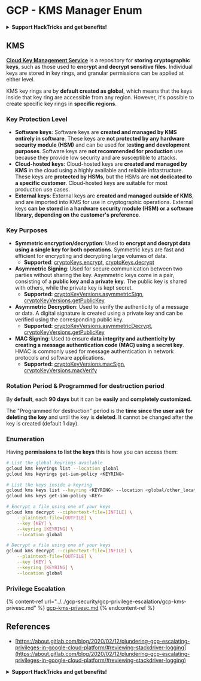 # GCP - KMS Manager Enum

<details>

<summary><strong>Support HackTricks and get benefits!</strong></summary>

* If you want to see your **company advertised in HackTricks** or if you want access to the **latest version of the PEASS or download HackTricks in PDF** Check the [**SUBSCRIPTION PLANS**](https://github.com/sponsors/carlospolop)!
* Get the [**official PEASS & HackTricks swag**](https://peass.creator-spring.com)
* Discover [**The PEASS Family**](https://opensea.io/collection/the-peass-family), our collection of exclusive [**NFTs**](https://opensea.io/collection/the-peass-family)
* **Join the** 💬 [**Discord group**](https://discord.gg/hRep4RUj7f) or the [**telegram group**](https://t.me/peass) or **follow** me on **Twitter** 🐦 [**@carlospolopm**](https://twitter.com/carlospolopm)**.**
* **Share your hacking tricks by submitting PRs to the** [**HackTricks**](https://github.com/carlospolop/hacktricks) and [**HackTricks Cloud**](https://github.com/carlospolop/hacktricks-cloud) github repos.

</details>

## KMS

[**Cloud Key Management Service**](https://cloud.google.com/kms/docs/) is a repository for **storing cryptographic keys**, such as those used to **encrypt and decrypt sensitive files**. Individual keys are stored in key rings, and granular permissions can be applied at either level.

KMS key rings are by **default created as global**, which means that the keys inside that key ring are accessible from any region. However, it's possible to create specific key rings in **specific regions**.

### Key Protection Level

* **Software keys**: Software keys are **created and managed by KMS entirely in software**. These keys are **not protected by any hardware security module (HSM)** and can be used for t**esting and development purposes**. Software keys are **not recommended for production** use because they provide low security and are susceptible to attacks.
* **Cloud-hosted keys**: Cloud-hosted keys are **created and managed by KMS** in the cloud using a highly available and reliable infrastructure. These keys are **protected by HSMs**, but the HSMs are **not dedicated to a specific customer**. Cloud-hosted keys are suitable for most production use cases.
* **External keys**: External keys are **created and managed outside of KMS**, and are imported into KMS for use in cryptographic operations. External keys **can be stored in a hardware security module (HSM) or a software library, depending on the customer's preference**.

### Key Purposes

* **Symmetric encryption/decryption**: Used to **encrypt and decrypt data using a single key for both operations**. Symmetric keys are fast and efficient for encrypting and decrypting large volumes of data.
  * **Supported**: [cryptoKeys.encrypt](https://cloud.google.com/kms/docs/reference/rest/v1/projects.locations.keyRings.cryptoKeys/encrypt), [cryptoKeys.decrypt](https://cloud.google.com/kms/docs/reference/rest/v1/projects.locations.keyRings.cryptoKeys/decrypt)
* **Asymmetric Signing**: Used for secure communication between two parties without sharing the key. Asymmetric keys come in a pair, consisting of a **public key and a private key**. The public key is shared with others, while the private key is kept secret.
  * **Supported:** [cryptoKeyVersions.asymmetricSign](https://cloud.google.com/kms/docs/reference/rest/v1/projects.locations.keyRings.cryptoKeys.cryptoKeyVersions/asymmetricSign), [cryptoKeyVersions.getPublicKey](https://cloud.google.com/kms/docs/reference/rest/v1/projects.locations.keyRings.cryptoKeys.cryptoKeyVersions/getPublicKey)
* **Asymmetric Decryption**: Used to verify the authenticity of a message or data. A digital signature is created using a private key and can be verified using the corresponding public key.
  * **Supported:** [cryptoKeyVersions.asymmetricDecrypt](https://cloud.google.com/kms/docs/reference/rest/v1/projects.locations.keyRings.cryptoKeys.cryptoKeyVersions/asymmetricDecrypt), [cryptoKeyVersions.getPublicKey](https://cloud.google.com/kms/docs/reference/rest/v1/projects.locations.keyRings.cryptoKeys.cryptoKeyVersions/getPublicKey)
* **MAC Signing**: Used to ensure **data integrity and authenticity by creating a message authentication code (MAC) using a secret key**. HMAC is commonly used for message authentication in network protocols and software applications.
  * **Supported:** [cryptoKeyVersions.macSign](https://cloud.google.com/kms/docs/reference/rest/v1/projects.locations.keyRings.cryptoKeys.cryptoKeyVersions/macSign), [cryptoKeyVersions.macVerify](https://cloud.google.com/kms/docs/reference/rest/v1/projects.locations.keyRings.cryptoKeys.cryptoKeyVersions/macVerify)

### Rotation Period & Programmed for destruction period

By **default**, each **90 days** but it can be **easily** and **completely customized.**

The "Programmed for destruction" period is the **time since the user ask for deleting the key** and until the key is **deleted**. It cannot be changed after the key is created (default 1 day).

### Enumeration

Having **permissions to list the keys** this is how you can access them:

```bash
# List the global keyrings available
gcloud kms keyrings list --location global
gcloud kms keyrings get-iam-policy <KEYRING>

# List the keys inside a keyring
gcloud kms keys list --keyring <KEYRING> --location <global/other_locations>
gcloud kms keys get-iam-policy <KEY>

# Encrypt a file using one of your keys
gcloud kms decrypt --ciphertext-file=[INFILE] \
    --plaintext-file=[OUTFILE] \
    --key [KEY] \
    --keyring [KEYRING] \
    --location global

# Decrypt a file using one of your keys
gcloud kms decrypt --ciphertext-file=[INFILE] \
    --plaintext-file=[OUTFILE] \
    --key [KEY] \
    --keyring [KEYRING] \
    --location global
```

### Privilege Escalation

{% content-ref url="../../gcp-security/gcp-privilege-escalation/gcp-kms-privesc.md" %}
[gcp-kms-privesc.md](../../gcp-security/gcp-privilege-escalation/gcp-kms-privesc.md)
{% endcontent-ref %}

## References

* [https://about.gitlab.com/blog/2020/02/12/plundering-gcp-escalating-privileges-in-google-cloud-platform/#reviewing-stackdriver-logging](https://about.gitlab.com/blog/2020/02/12/plundering-gcp-escalating-privileges-in-google-cloud-platform/#reviewing-stackdriver-logging)

<details>

<summary><strong>Support HackTricks and get benefits!</strong></summary>

* If you want to see your **company advertised in HackTricks** or if you want access to the **latest version of the PEASS or download HackTricks in PDF** Check the [**SUBSCRIPTION PLANS**](https://github.com/sponsors/carlospolop)!
* Get the [**official PEASS & HackTricks swag**](https://peass.creator-spring.com)
* Discover [**The PEASS Family**](https://opensea.io/collection/the-peass-family), our collection of exclusive [**NFTs**](https://opensea.io/collection/the-peass-family)
* **Join the** 💬 [**Discord group**](https://discord.gg/hRep4RUj7f) or the [**telegram group**](https://t.me/peass) or **follow** me on **Twitter** 🐦 [**@carlospolopm**](https://twitter.com/carlospolopm)**.**
* **Share your hacking tricks by submitting PRs to the** [**HackTricks**](https://github.com/carlospolop/hacktricks) and [**HackTricks Cloud**](https://github.com/carlospolop/hacktricks-cloud) github repos.

</details>
